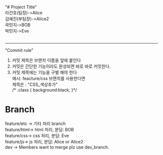 "# Project Title"<br>
라건호(팀장)->Alice<br>
김예진(부팀장)->Alice2<br>
곽민지->BOB<br>
박민지->Eve<br>
<br><hr>
"Commit rule"
1. 커밋 제목은 브랜치 이름을 앞에 붙인다
2. 커밋은 간단한 기능이라도 완성되면 바로 바로 커밋한다.
3. 커밋 제목에는 기능을 구별 해야 한다<br>
예시: feacture/css 브랜치를 사용한다면<br>
제목은 : "CSS_색상추가"<br>
/* .class { background:black; }*/<br>

<h1>Branch</h1>

feature/etc -> 기타 처리 branch<br>
feature/html-> html 처리, 분담: BOB <br>
feature/css-> css 처리, 분담: Eve<br>
feature/js-> js 처리, 분담: Alice or Alice2<br>
dev -> Members want to merge plz use dev_branch. 
